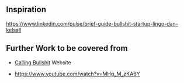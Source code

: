 ## Inspiration
https://www.linkedin.com/pulse/brief-guide-bullshit-startup-lingo-dan-kelsall

## Further Work to be covered from
- [Calling Bullshit](http://callingbullshit.org/) Website

- https://www.youtube.com/watch?v=MHg_M_zKA6Y
